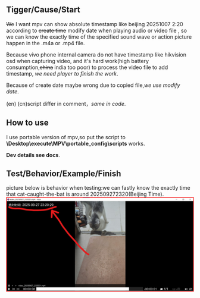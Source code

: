 ## Tigger/Cause/Start

~~We~~ I want mpv can show absolute timestamp like beijing 20251007 2:20 according to ~~create time~~ modify date when playing audio or video file , so we can know the exactly time of the specified sound wave or action picture happen in the .m4a or .mp4 file.  

Because vivo phone internal camera do not have timestamp like hikvision osd when capturing video, and it's hard work(high battery consumption,~~china~~ india too poor) to process the video file to add timestamp,  _we need player to finish the work_.  

Because of create date maybe wrong due to copied file,_we use modify date_.  

(en) (cn)script differ in comment，_same in code_.  

## How to use

I use portable version of mpv,so put the script to **\Desktop\execute\MPV\portable_config\scripts** works.  

**Dev details see docs**.  

## Test/Behavior/Example/Finish
picture  below is behavior when testing:we can fastly know the exactly time that cat-caught-the-bat  is  around 202509272320(Beijing Time).  
![test-ok](test-ok.jpg)

